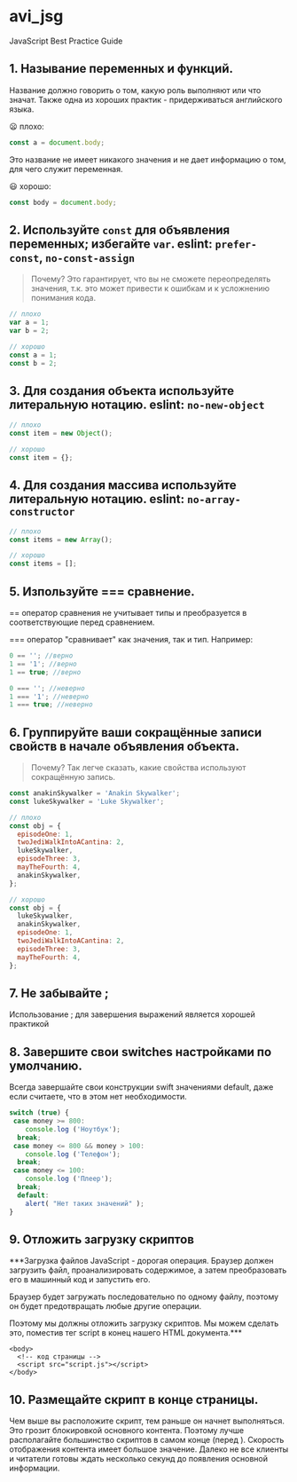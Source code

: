 # avi_jsg
 JavaScript Best Practice Guide


## 1. Называние переменных и функций.

Название должно говорить о том, какую роль выполняют или что значат. Также одна из хороших практик - придерживаться английского языка.

😦 плохо: 
``` js
const a = document.body;
```
Это название не имеет никакого значения и не дает информацию о том, для чего служит переменная. 

😃 хорошо:
``` js
const body = document.body;

```

## 2. Используйте `const` для объявления переменных; избегайте `var`. eslint: `prefer-const`, `no-const-assign`
> Почему? Это гарантирует, что вы не сможете переопределять значения, т.к. это может привести к ошибкам и к усложнению понимания кода.
``` js
// плохо
var a = 1;
var b = 2;

// хорошо
const a = 1;
const b = 2;
```
## 3. Для создания объекта используйте литеральную нотацию. eslint: `no-new-object`
``` js
// плохо
const item = new Object();

// хорошо
const item = {};
```

## 4. Для создания массива используйте литеральную нотацию. eslint: `no-array-constructor`
``` js
// плохо
const items = new Array();

// хорошо
const items = [];
```

## 5. Изпользуйте === сравнение.

== оператор сравнения не учитывает типы и преобразуется в соответствующие перед сравнением. 

=== оператор "сравнивает" как значения, так и тип.
 Например: 

``` js
0 == ''; //верно
1 == '1'; //верно
1 == true; //верно

0 === ''; //неверно
1 === '1'; //неверно
1 === true; //неверно
```

## 6. Группируйте ваши сокращённые записи свойств в начале объявления объекта.
> Почему? Так легче сказать, какие свойства используют сокращённую запись.
``` js
const anakinSkywalker = 'Anakin Skywalker';
const lukeSkywalker = 'Luke Skywalker';

// плохо
const obj = {
  episodeOne: 1,
  twoJediWalkIntoACantina: 2,
  lukeSkywalker,
  episodeThree: 3,
  mayTheFourth: 4,
  anakinSkywalker,
};

// хорошо
const obj = {
  lukeSkywalker,
  anakinSkywalker,
  episodeOne: 1,
  twoJediWalkIntoACantina: 2,
  episodeThree: 3,
  mayTheFourth: 4,
};
```

## 7. Не забывайте ;

Использование ; для завершения выражений является хорошей практикой

## 8. Завершите свои switches настройками по умолчанию.

Всегда завершайте свои конструкции swift значениями default, даже если считаете, что в этом нет необходимости.

``` js
switch (true) {
 case money >= 800:
 	console.log ('Ноутбук');
  break;
 case money <= 800 && money > 100: 
 	console.log ('Телефон');
  break;
 case money <= 100:
 	console.log ('Плеер');
  break;
  default:
    alert( "Нет таких значений" );
}
```
## 9. Отложить загрузку скриптов
***Загрузка файлов JavaScript - дорогая операция. Браузер должен загрузить файл, проанализировать содержимое, а затем преобразовать его в машинный код и запустить его.

Браузер будет загружать последовательно по одному файлу, поэтому он будет предотвращать любые другие операции.

Поэтому мы должны отложить загрузку скриптов. Мы можем сделать это, поместив тег script в конец нашего HTML документа.***
```
<body>
  <!-- код страницы -->
  <script src="script.js"></script>
</body>
```
## 10. Размещайте скрипт в конце страницы.

Чем выше вы расположите скрипт, тем раньше он начнет выполняться. Это грозит блокировкой основного контента. Поэтому лучше располагайте большинство скриптов в самом конце (перед </body>). Скорость отображения контента имеет большое значение. Далеко не все клиенты и читатели готовы ждать несколько секунд до появления основной информации.
